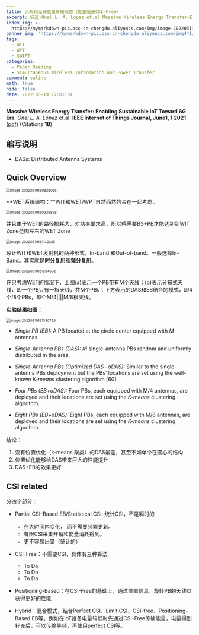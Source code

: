 ```yaml
---
title: 大规模无线能量传输综述（能量信道CSI-Free）
excerpt: 综述-Onel L. A. López et.al Massive Wireless Energy Transfer-Enabling Sustainable IoT Toward 6G Era 
index_img: >-
  https://mymarkdown-pic.oss-cn-chengdu.aliyuncs.com/img/image-20220319160750316.png
banner_img: 'https://mymarkdown-pic.oss-cn-chengdu.aliyuncs.com/img441/1638523690670.jpg'
tags:
  - WET
  - WPT
  - SWIPT
categories:
  - Paper Reading
  - Simultaneous Wireless Information and Power Transfer
comment: valine
math: true
hide: false
date: 2022-03-19 17:01:01
---
```


**Massive Wireless Energy Transfer: Enabling Sustainable IoT Toward 6G Era**.  *Onel L. A. López* et.al.  **IEEE Internet of Things Journal, June1, 1 2021**  ([pdf](https://ieeexplore.ieee.org/document/9319211))  (Citations **18**)

## 缩写说明

- DASs: Distributed Antenna Systems

##  Quick Overview



<img src="https://mymarkdown-pic.oss-cn-chengdu.aliyuncs.com/img/image-20220319160826065.png" alt="image-20220319160826065" style="zoom:67%;" />

**WET系统结构：**WIT和WET/WPT自然而然的会在一起考虑。

<img src="https://mymarkdown-pic.oss-cn-chengdu.aliyuncs.com/img/image-20220319160926828.png" alt="image-20220319160926828" style="zoom:67%;" />

并且由于WET的路径损耗大，对功率要求高，所以得需要BS+PB才能达到到WIT Zone范围左右的WET Zone



<img src="https://mymarkdown-pic.oss-cn-chengdu.aliyuncs.com/img/image-20220319161142285.png" alt="image-20220319161142285" style="zoom:67%;" />

设计WIT和WET发射机的两种形式，In-band 和Out-of-band。一般选择In-Band。其实就是**时分复用**和**频分复用**。

<img src="https://mymarkdown-pic.oss-cn-chengdu.aliyuncs.com/img/image-20220319161254502.png" alt="image-20220319161254502" style="zoom:67%;" />

在只考虑WET的情况下，上图(a)表示一个PB带有M个天线；(b)表示分布式天线，即一个PB只有一根天线，共M个PBs；下方表示的DAS和EB结合的模式，即4个/8个PBs，每个M/4||||M/8根天线。

**实验结果如图：**

<img src="https://mymarkdown-pic.oss-cn-chengdu.aliyuncs.com/img/image-20220319161530798.png" alt="image-20220319161530798" style="zoom: 67%;" />

- *Single PB (EB):* A PB located at the circle center equipped with *M* antennas.

- *Single-Antenna PBs (DAS): M* single-antenna PBs random and uniformly distributed in the area.

- *Single-Antenna PBs (Optimized DAS –oDAS):* Similar to the single-antenna PBs deployment but the PBs’ locations are set using the well-known *K-means* clustering algorithm [60].

- *Four PBs (EB*+*oDAS):* Four PBs, each equipped with M/4 antennas, are deployed and their locations are set using the *K-means* clustering algorithm.

- *Eight PBs (EB*+*oDAS):* Eight PBs, each equipped with M/8 antennas, are deployed and their locations are set using the *K-means* clustering algorithm.

结论：

1. 没有位置优化（k-means 聚类）的DAS最差，甚至不如单个在圆心的结构
2. 位置优化能够给DAS带来巨大的性能提升
3. DAS+EB的效果更好

## CSI related

分四个部分：

- Partial CSI-Based EB/Statistical CSI: 统计CSI，不是瞬时的
  - 在大时间内变化， 而不需要频繁更新。
  - 有限CSI采集开销和能量消耗得到。
  - 更不容易出错（统计的）
- CSI-Free：不需要CSI，具体有三种算法
  - To Do
  - To Do
  - To Do

- Positioning-Based：在CSI-Free的基础上，通过位置信息，旋转PB的天线以获得更好的性能
- Hybrid：混合模式，结合Perfect CSI、Limit CSI、CSI-free、Positioning-Based EB等。例如在IoT设备电量较低时先通过CSI-Free传输能量，电量得到补充后，可以传输导频，再使用perfect CSI等。
